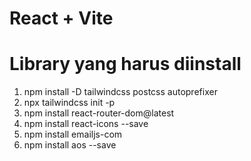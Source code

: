 # React + Vite

# Library yang harus diinstall

1. npm install -D tailwindcss postcss autoprefixer
2. npx tailwindcss init -p
3. npm install react-router-dom@latest
4. npm install react-icons --save
5. npm install emailjs-com
6. npm install aos --save
